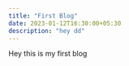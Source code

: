 ```yaml
---
title: "First Blog"
date: 2023-01-12T16:30:00+05:30
description: "hey dd"
---
```


Hey this is my first blog